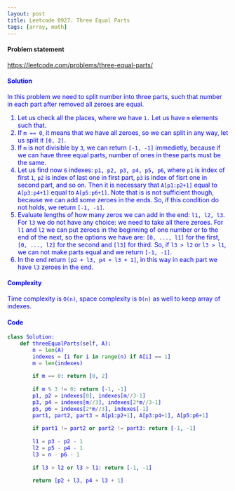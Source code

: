 ```yaml
---
layout: post
title: Leetcode 0927. Three Equal Parts
tags: [array, math]
---
```


#### Problem statement

<a href="https://leetcode.com/problems/three-equal-parts/"> <font color = blue>https://leetcode.com/problems/three-equal-parts/

#### Solution
In this problem we need to split number into three parts, such that number in each part after removed all zeroes are equal.
1. Let us check all the places, where we have `1.` Let us have `m` elements such that.
2. If `m == 0`, it means that we have all zeroes, so we can split in any way, let us split it `[0, 2]`.
3. If `m` is not divisible by `3`, we can return `[-1, -1]` immedietly, because if we can have three equal parts, number of ones in these parts must be the same.
4. Let us find now `6` indexes: `p1, p2, p3, p4, p5, p6`, where `p1` is index of first `1`, `p2` is index of last one in first part, `p3` is index of fisrt one in second part, and so on. Then it is necessary that `A[p1:p2+1]` equal to `A[p3:p4+1]` equal to `A[p5:p6+1]`. Note that is is not sufficient though, because we can add some zeroes in the ends. So, if this condition do not holds, we return `[-1, -1]`.
5. Evaluate lengths of how many zeros we can add in the end: `l1, l2, l3`. For `l3` we do not have any choice: we need to take all there zeroes. For `l1` and `l2` we can put zeroes in the beginning of one number or to the end of the next, so the options we have are: `[0, ..., l1]` for the first, `[0, ..., l2]` for the second and `[l3]` for third. So, if `l3 > l2` or `l3 > l1`, we can not make parts equal and we return `[-1, -1]`.
6. In the end return `[p2 + l3, p4 + l3 + 1]`, in this way in each part we have `l3` zeroes in the end.

#### Complexity
Time complexity is `O(n)`, space complexity is `O(n)` as well to keep array of indexes.

#### Code
```python
class Solution:
    def threeEqualParts(self, A):
        n = len(A)
        indexes = [i for i in range(n) if A[i] == 1]
        m = len(indexes)
        
        if m == 0: return [0, 2]
        
        if m % 3 != 0: return [-1, -1]
        p1, p2 = indexes[0], indexes[m//3-1]
        p3, p4 = indexes[m//3], indexes[2*m//3-1]
        p5, p6 = indexes[2*m//3], indexes[-1]
        part1, part2, part3 = A[p1:p2+1], A[p3:p4+1], A[p5:p6+1]
        
        if part1 != part2 or part2 != part3: return [-1, -1]
        
        l1 = p3 - p2 - 1
        l2 = p5 - p4 - 1
        l3 = n - p6 - 1
        
        if l3 > l2 or l3 > l1: return [-1, -1]
        
        return [p2 + l3, p4 + l3 + 1]
```